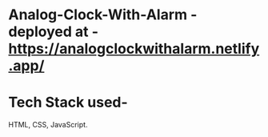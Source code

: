 # Analog-Clock-With-Alarm - deployed at - https://analogclockwithalarm.netlify.app/
# Tech Stack used-
HTML,
CSS,
JavaScript.
